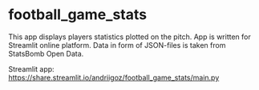 # football_game_stats

This app displays players statistics plotted on the pitch. App is written for Streamlit online platform. Data in form of JSON-files is taken from StatsBomb Open Data.

Streamlit app: https://share.streamlit.io/andriigoz/football_game_stats/main.py

